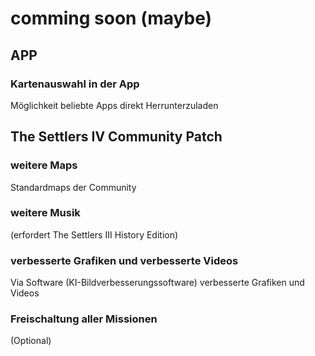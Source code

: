 # comming soon (maybe)
## APP

### Kartenauswahl in der App
Möglichkeit beliebte Apps direkt Herrunterzuladen

## The Settlers IV Community Patch

### weitere Maps
Standardmaps der Community
### weitere Musik
(erfordert The Settlers III History Edition)
### verbesserte Grafiken und verbesserte Videos
Via Software (KI-Bildverbesserungssoftware) verbesserte Grafiken und Videos
### Freischaltung aller Missionen
(Optional)
